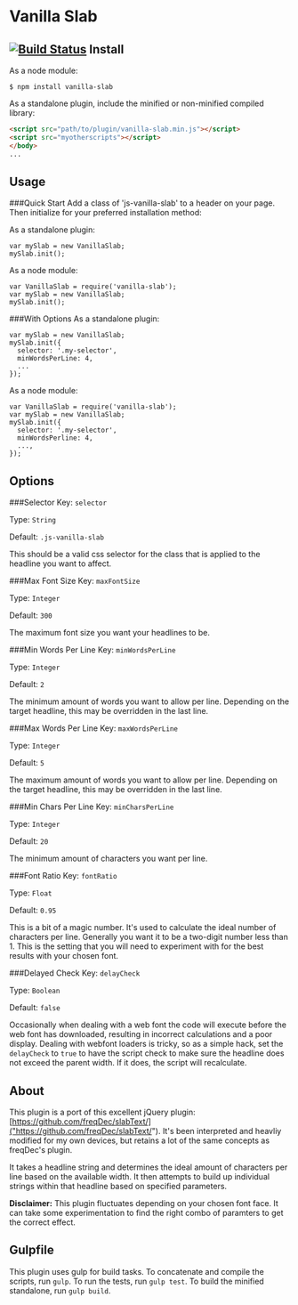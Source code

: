 Vanilla Slab
====
[![Build Status](https://travis-ci.org/npbee/Vanilla-Slab.svg?branch=master)](https://travis-ci.org/npbee/Vanilla-Slab)
Install
----
As a node module:

```
$ npm install vanilla-slab
```

As a standalone plugin, include the minified or non-minified compiled library:

```html
<script src="path/to/plugin/vanilla-slab.min.js"></script>
<script src="myotherscripts"></script>
</body>
...
```
         
Usage
----
###Quick Start
Add a class of 'js-vanilla-slab' to a header on your page.  Then initialize for your preferred installation method:

As a standalone plugin:

```
var mySlab = new VanillaSlab;
mySlab.init();
```

As a node module:

```
var VanillaSlab = require('vanilla-slab');
var mySlab = new VanillaSlab;
mySlab.init();
```

###With Options
As a standalone plugin:

```
var mySlab = new VanillaSlab;
mySlab.init({
  selector: '.my-selector',
  minWordsPerLine: 4,
  ...
});
```

As a node module:

```
var VanillaSlab = require('vanilla-slab');
var mySlab = new VanillaSlab;
mySlab.init({
  selector: '.my-selector',
  minWordsPerline: 4,
  ...,
});
```


Options
----
###Selector
Key: `selector`

Type: `String`

Default: `.js-vanilla-slab`
        
This should be a valid css selector for the class that is applied to the headline you want to affect.
      
###Max Font Size
Key:  `maxFontSize`

Type: `Integer`

Default: `300`
        
The maximum font size you want your headlines to be.


###Min Words Per Line
Key:  `minWordsPerLine`

Type: `Integer`

Default: `2`

The minimum amount of words you want to allow per line.  Depending on the target headline, this may be overridden in the last line.

###Max Words Per Line
Key:  `maxWordsPerLine`

Type: `Integer`

Default: `5`

The maximum amount of words you want to allow per line.  Depending on the target headline, this may be overridden in the last line.

###Min Chars Per Line
Key:  `minCharsPerLine`

Type: `Integer`

Default: `20`
        
The minimum amount of characters you want per line.

###Font Ratio
Key:  `fontRatio`

Type: `Float`

Default: `0.95`
        
This is a bit of a magic number.  It's used to calculate the ideal number of characters per line.  Generally you want it to be a two-digit number less than 1.  This is the setting that you will need to experiment with for the best results with your chosen font.

###Delayed Check
Key:  `delayCheck`

Type: `Boolean`

Default: `false`
        
Occasionally when dealing with a web font the code will execute before the web font has downloaded, resulting in incorrect calculations and a poor display.  Dealing with webfont loaders is tricky, so as a simple hack, set the `delayCheck` to `true` to have the script check to make sure the headline does not exceed the parent width.  If it does, the script will recalculate.


About
----
This plugin is a port of this excellent jQuery plugin:  [https://github.com/freqDec/slabText/]("https://github.com/freqDec/slabText/").  It's been interpreted and heavliy modified for my own devices, but retains a lot of the same concepts as freqDec's plugin.

It takes a headline string and determines the ideal amount of characters per line based on the available width.  It then attempts to build up individual strings within that headline based on specified parameters.

**Disclaimer:**  This plugin fluctuates depending on your chosen font face.  It can take some experimentation to find the right combo of paramters to get the correct effect.



Gulpfile
----
This plugin uses gulp for build tasks.  To concatenate and compile the scripts, run `gulp`.  To run the tests, run `gulp test`.  To build the minified standalone, run `gulp build`.



